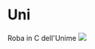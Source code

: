 # Uni
Roba in C dell'Unime
![](https://i.pinimg.com/originals/66/af/b9/66afb96cc313142ae6ca37a9b343b249.gif)

